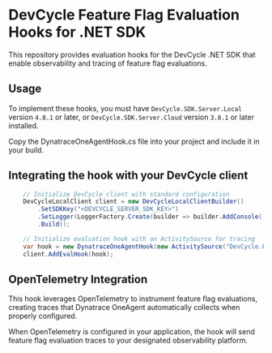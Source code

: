 
# DevCycle Feature Flag Evaluation Hooks for .NET SDK

This repository provides evaluation hooks for the DevCycle .NET SDK that enable observability and tracing of feature flag evaluations.

## Usage

To implement these hooks, you must have `DevCycle.SDK.Server.Local` version `4.8.1` or later, or `DevCycle.SDK.Server.Cloud` version `3.8.1` or later installed.

Copy the DynatraceOneAgentHook.cs file into your project and include it in your build.

## Integrating the hook with your DevCycle client

```c#
    // Initialize DevCycle client with standard configuration
    DevCycleLocalClient client = new DevCycleLocalClientBuilder()
        .SetSDKKey("<DEVCYCLE_SERVER_SDK_KEY>")
        .SetLogger(LoggerFactory.Create(builder => builder.AddConsole()))
        .Build();

    // Initialize evaluation hook with an ActivitySource for tracing
    var hook = new DynatraceOneAgentHook(new ActivitySource("DevCycle.FlagEvaluations"));
    client.AddEvalHook(hook);
```

## OpenTelemetry Integration

This hook leverages OpenTelemetry to instrument feature flag evaluations, creating traces that Dynatrace OneAgent automatically collects when properly configured.

When OpenTelemetry is configured in your application, the hook will send feature flag evaluation traces to your designated observability platform.

